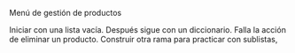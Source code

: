Menú de gestión de productos

Iniciar con una lista vacía. Después sigue con un diccionario. Falla la acción de eliminar un producto. Construir otra rama para practicar con sublistas,

